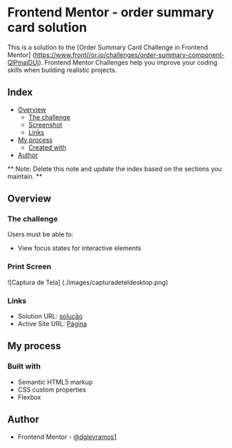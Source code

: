 # Frontend Mentor - order summary card solution

This is a solution to the [Order Summary Card Challenge in Frontend Mentor] (https://www.front//or.io/challenges/order-summary-component-QlPmajDUj). Frontend Mentor Challenges help you improve your coding skills when building realistic projects.

## Index

- [Overview](#overview)
  - [The challenge](#o-challenge)
  - [Screenshot](#screenshot)
  - [Links](#links)
- [My process](#my-process)
  - [Created with](#integrated)
- [Author](#author)

** Note: Delete this note and update the index based on the sections you maintain. **

## Overview

### The challenge

Users must be able to:

- View focus states for interactive elements

### Print Screen

![Captura de Tela] (./images/capturadeteldesktop.png)

### Links

- Solution URL: [solução](https://www.frontendmentor.io/solutions/summary-order-with-flexbox-lwW-fOaXS)
- Active Site URL: [Página](https://dgleyramos1.github.io/Ordersummarycomponent/)

## My process

### Built with

- Semantic HTML5 markup
- CSS custom properties
- Flexbox


## Author

- Frontend Mentor - [@dgleyramos1](https://www.frontendmentor.io/profile/dgleyramos1)

